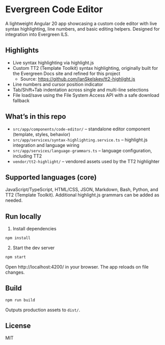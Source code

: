 # Evergreen Code Editor

A lightweight Angular 20 app showcasing a custom code editor with live syntax highlighting, line numbers, and basic editing helpers. Designed for integration into Evergreen ILS.

## Highlights

- Live syntax highlighting via highlight.js
- Custom TT2 (Template Toolkit) syntax highlighting, originally built for the Evergreen Docs site and refined for this project
   - Source: https://github.com/IanSkelskey/tt2-highlight.js
- Line numbers and cursor position indicator
- Tab/Shift+Tab indentation across single and multi-line selections
- File load/save using the File System Access API with a safe download fallback

## What’s in this repo

- `src/app/components/code-editor/` – standalone editor component (template, styles, behavior)
- `src/app/services/syntax-highlighting.service.ts` – highlight.js integration and language wiring
- `src/app/services/language-grammars.ts` – language configuration, including TT2
- `vendor/tt2-highlight/` – vendored assets used by the TT2 highlighter

## Supported languages (core)

JavaScript/TypeScript, HTML/CSS, JSON, Markdown, Bash, Python, and TT2 (Template Toolkit). Additional highlight.js grammars can be added as needed.

## Run locally

1) Install dependencies

```bash
npm install
```

2) Start the dev server

```bash
npm start
```

Open http://localhost:4200/ in your browser. The app reloads on file changes.

## Build

```bash
npm run build
```

Outputs production assets to `dist/`.

## License

MIT
